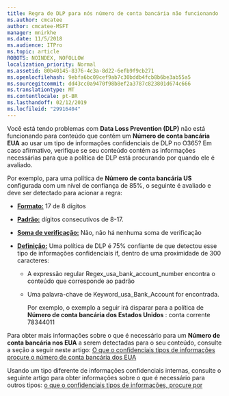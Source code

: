 ```yaml
---
title: Regra de DLP para nós número de conta bancária não funcionando
ms.author: cmcatee
author: cmcatee-MSFT
manager: mnirkhe
ms.date: 11/5/2018
ms.audience: ITPro
ms.topic: article
ROBOTS: NOINDEX, NOFOLLOW
localization_priority: Normal
ms.assetid: 80b40145-8376-4c3a-8d22-6efb9f9cb271
ms.openlocfilehash: 9ebfa6bc09cef9ab7c30bddb4fcb8b6be3ab55a5
ms.sourcegitcommit: dd43cc0a9470f98b8ef2a3787c823801d674c666
ms.translationtype: MT
ms.contentlocale: pt-BR
ms.lasthandoff: 02/12/2019
ms.locfileid: "29916404"
---
```

Você está tendo problemas com **Data Loss Prevention (DLP)** não está funcionando para conteúdo que contém um **Número de conta bancária EUA** ao usar um tipo de informações confidenciais de DLP no O365? Em caso afirmativo, verifique se seu conteúdo contém as informações necessárias para que a política de DLP está procurando por quando ele é avaliado. 
  
Por exemplo, para uma política de **Número de conta bancária US** configurada com um nível de confiança de 85%, o seguinte é avaliado e deve ser detectado para acionar a regra: 
  
- **[Formato:](https://docs.microsoft.com/office365/securitycompliance/what-the-sensitive-information-types-look-for#format-77)** 17 de 8 dígitos 
    
- **[Padrão:](https://docs.microsoft.com/office365/securitycompliance/what-the-sensitive-information-types-look-for#pattern-77)** dígitos consecutivos de 8-17. 
    
- **[Soma de verificação:](https://docs.microsoft.com/office365/securitycompliance/what-the-sensitive-information-types-look-for#checksum-76)** Não, não há nenhuma soma de verificação 
    
- **[Definição:](https://docs.microsoft.com/office365/securitycompliance/what-the-sensitive-information-types-look-for)** Uma política de DLP é 75% confiante de que detectou esse tipo de informações confidenciais if, dentro de uma proximidade de 300 caracteres: 
    
  - A expressão regular Regex_usa_bank_account_number encontra o conteúdo que corresponde ao padrão
    
  - Uma palavra-chave de Keyword_usa_Bank_Account for encontrada.
    
    Por exemplo, o exemplo a seguir irá disparar para a política de **Número de conta bancária dos Estados Unidos** : conta corrente 78344011 
    
Para obter mais informações sobre o que é necessário para um **Número de conta bancária nos EUA** a serem detectadas para o seu conteúdo, consulte a seção a seguir neste artigo: [O que o confidenciais tipos de informações procure o número de conta bancária dos EUA](https://docs.microsoft.com/office365/securitycompliance/what-the-sensitive-information-types-look-for#us-bank-account-number)
  
Usando um tipo diferente de informações confidenciais internas, consulte o seguinte artigo para obter informações sobre o que é necessário para outros tipos: [o que o confidenciais tipos de informações, procure por](https://docs.microsoft.com/office365/securitycompliance/what-the-sensitive-information-types-look-for)
  

